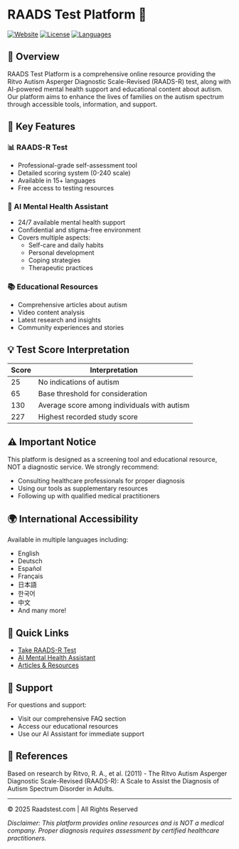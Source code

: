 # RAADS Test Platform 🧠

[![Website](https://img.shields.io/badge/Visit-RaadsTest-blue)](https://raadstest.com/)
[![License](https://img.shields.io/badge/License-Proprietary-red)]()
[![Languages](https://img.shields.io/badge/Languages-15+-green)]()

## 🌟 Overview

RAADS Test Platform is a comprehensive online resource providing the Ritvo Autism Asperger Diagnostic Scale-Revised (RAADS-R) test, along with AI-powered mental health support and educational content about autism. Our platform aims to enhance the lives of families on the autism spectrum through accessible tools, information, and support.

## 🎯 Key Features

### 📊 RAADS-R Test
- Professional-grade self-assessment tool
- Detailed scoring system (0-240 scale)
- Available in 15+ languages
- Free access to testing resources

### 🤖 AI Mental Health Assistant
- 24/7 available mental health support
- Confidential and stigma-free environment
- Covers multiple aspects:
  - Self-care and daily habits
  - Personal development
  - Coping strategies
  - Therapeutic practices

### 📚 Educational Resources
- Comprehensive articles about autism
- Video content analysis
- Latest research and insights
- Community experiences and stories

## 💡 Test Score Interpretation

| Score | Interpretation |
|-------|---------------|
| 25    | No indications of autism |
| 65    | Base threshold for consideration |
| 130   | Average score among individuals with autism |
| 227   | Highest recorded study score |

## ⚠️ Important Notice

This platform is designed as a screening tool and educational resource, NOT a diagnostic service. We strongly recommend:
- Consulting healthcare professionals for proper diagnosis
- Using our tools as supplementary resources
- Following up with qualified medical practitioners

## 🌍 International Accessibility

Available in multiple languages including:
- English
- Deutsch
- Español
- Français
- 日本語
- 한국어
- 中文
- And many more!

## 🔗 Quick Links

- [Take RAADS-R Test](https://raadstest.com)
- [AI Mental Health Assistant](https://raadstest.com/ai-powered-mental-health-assistant/)
- [Articles & Resources](https://raadstest.com/articles-and-videos-about-raads-test-and-autism/)

## 🤝 Support

For questions and support:
- Visit our comprehensive FAQ section
- Access our educational resources
- Use our AI Assistant for immediate support

## 📜 References

Based on research by Ritvo, R. A., et al. (2011) - The Ritvo Autism Asperger Diagnostic Scale-Revised (RAADS-R): A Scale to Assist the Diagnosis of Autism Spectrum Disorder in Adults.

---

© 2025 Raadstest.com | All Rights Reserved

*Disclaimer: This platform provides online resources and is NOT a medical company. Proper diagnosis requires assessment by certified healthcare practitioners.*
